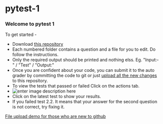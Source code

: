 # pytest-1

### Welcome to pytest 1

To get started -

- Download [this repository](https://docs.github.com/en/free-pro-team@latest/github/importing-your-projects-to-github/importing-a-git-repository-using-the-command-line)
- Each numbered folder contains a question and a file for you to edit. Do follow the instructions.
- Only the required output should be printed and nothing elss. Eg. "Input:-" / "Test" / "Output:"
- Once you are confident about your code, you can submit it to the auto grader by committing the code to git or just [upload all the new changes](https://docs.github.com/en/free-pro-team@latest/github/managing-files-in-a-repository/adding-a-file-to-a-repository) to this repository.
- To view the tests that passed or failed Click on the actions tab.
- ![enter image description here](https://i.imgur.com/dg58geQ.png)
- Click on the latest test to show your results.
- If you failed test 2.2. It means that your answer for the second question is not correct, try fixing it.

[File upload demo for those who are new to github](https://drive.google.com/file/d/14LxV8YilldGaHGBsSrUNa-p0fs8S26ls/view?usp=sharing)

